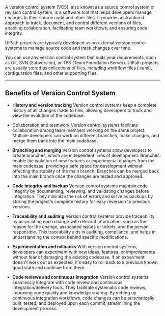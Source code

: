 A version control system (VCS), also known as a source control system or revision control system, is a software tool that helps developers manage changes to their source code and other files. It provides a structured approach to track, document, and control different versions of files, enabling collaboration, facilitating team workflows, and ensuring code integrity.

UiPath projects are typically developed using external version control systems to manage source code and track changes over time.

You can use any version control system that suits your requirements, such as Git, SVN (Subversion), or TFS (Team Foundation Server). UiPath projects are usually stored as collections of files, including workflow files (.xaml), configuration files, and other supporting files.

---
## Benefits of Version Control System

- **History and version tracking**
	Version control systems keep a complete history of all changes made to files, allowing developers to track and view the evolution of the codebase.
	
- Collaboration and teamwork
	Version control systems facilitate collaboration among team members working on the same project. Multiple developers can work on different branches, make changes, and merge them back into the main codebase. 
	
- **Branching and merging**
	Version control systems allow developers to create branches, which are independent lines of development. Branches enable the isolation of new features or experimental changes from the main codebase, providing a safe space for development without affecting the stability of the main branch. Branches can be merged back into the main branch once the changes are tested and approved.
	
- **Code integrity and backup**
	Version control systems maintain code integrity by documenting, reviewing, and validating changes before integration. They minimize the risk of errors and serve as backups by storing the project's complete history for easy reversion to previous versions.
	
- **Traceability and auditing**
	Version control systems provide traceability by associating each change with relevant information, such as the reason for the change, associated issues or tickets, and the person responsible. This traceability aids in auditing, compliance, and helps in understanding the context behind specific modifications.
	
- **Experimentation and rollbacks**
	With version control systems, developers can experiment with new ideas, features, or improvements without fear of damaging the existing codebase. If an experiment doesn't work out as expected, it's easy to roll back to a previous known good state and continue from there.
	
- **Code reviews and continuous integration**
	Version control systems seamlessly integrate with code review and continuous integration/delivery tools. They facilitate systematic code reviews, improving code quality and knowledge sharing. By setting up continuous integration workflows, code changes can be automatically built, tested, and deployed upon each commit, streamlining the development process.